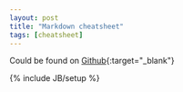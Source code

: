 ```yaml
---
layout: post
title: "Markdown cheatsheet"
tags: [cheatsheet]
---
```

Could be found on [Github](https://github.com/adam-p/markdown-here/wiki/Markdown-Cheatsheet){:target="_blank"}

{% include JB/setup %}